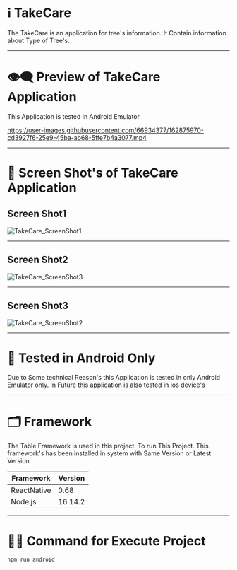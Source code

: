 # ℹ️ TakeCare

The TakeCare is an application for tree's information. It Contain information about Type of Tree's. 

---

# 👁️‍🗨️ Preview of TakeCare Application 

This Application is tested in Android Emulator

https://user-images.githubusercontent.com/66934377/162875970-cd3927f6-25e9-45ba-ab68-5ffe7b4a3077.mp4

---

# 📱 Screen Shot's of TakeCare Application

## Screen Shot1

![TakeCare_ScreenShot1](https://user-images.githubusercontent.com/66934377/162876129-1ecbf8d1-47da-46db-9797-ff6cf3478263.png)

---

## Screen Shot2

![TakeCare_ScreenShot3](https://user-images.githubusercontent.com/66934377/162876227-b40ba1d1-facb-47d5-836a-2a412aa1d6aa.png)

---

## Screen Shot3

![TakeCare_ScreenShot2](https://user-images.githubusercontent.com/66934377/162876179-1e29e989-0da3-4c83-83b6-6f54025f5c47.png)

---

# 🤳 Tested in Android Only

Due to Some technical Reason's this Application is tested in only Android Emulator only. In Future this application is also tested in ios device's

---

# 🗂️ Framework 

The Table Framework is used in this project. To run This Project. This framework's has been installed in system with Same Version or Latest Version

| Framework  | Version |
| ------------- | ------------- |
| ReactNative  | 0.68  |
| Node.js  | 16.14.2  |

---

# 👨‍💻 Command for Execute Project

```bash
npm run android
```




